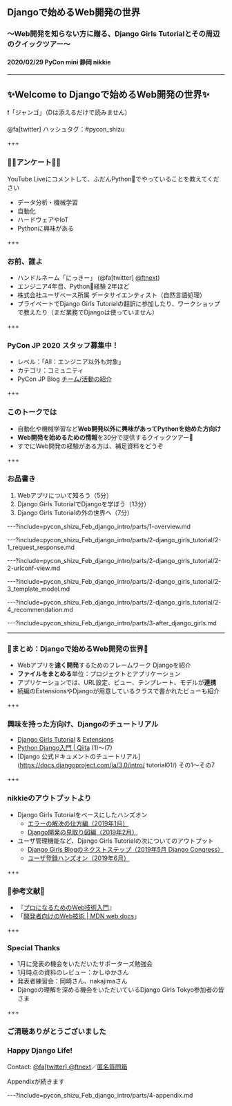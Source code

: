## Djangoで始めるWeb開発の世界
### 〜Web開発を知らない方に贈る、Django Girls Tutorialとその周辺のクイックツアー〜
#### 2020/02/29 PyCon mini 静岡 nikkie

---

## ✨Welcome to Djangoで始めるWeb開発の世界✨

❗️「ジャンゴ」（Dは添えるだけで読みません）

@fa[twitter] ハッシュタグ：#pycon_shizu

+++

### 🙋‍♀️アンケート🙋‍♂️

YouTube Liveにコメントして、ふだんPython🐍でやっていることを教えてください

- データ分析・機械学習
- 自動化
- ハードウェアやIoT
- Pythonに興味がある

+++

### お前、誰よ

- ハンドルネーム「にっきー」 (@fa[twitter] [@ftnext](https://twitter.com/ftnext))
- エンジニア4年目、Python🐍経験 2年ほど
- 株式会社ユーザベース所属 データサイエンティスト（自然言語処理）
- プライベートでDjango Girls Tutorialの翻訳に参加したり、ワークショップで教えたり（まだ業務でDjangoは使っていません）

+++

### PyCon JP 2020 スタッフ募集中！

- レベル：「All：エンジニア以外も対象」
- カテゴリ：コミュニティ
- PyCon JP Blog [チーム/活動の紹介](https://pyconjp.blogspot.com/2020/02/pyconjp2020-team.html)

+++

### このトークでは

- 自動化や機械学習など**Web開発以外に興味があってPythonを始めた方向け**
- **Web開発を始めるための情報**を30分で提供するクイックツアー🎫
- すでにWeb開発の経験がある方は、補足資料をどうぞ

+++

### お品書き

1. Webアプリについて知ろう（5分）
2. Django Girls TutorialでDjangoを学ぼう（13分）
3. Django Girls Tutorialの外の世界へ（7分）

---?include=pycon_shizu_Feb_django_intro/parts/1-overview.md

---?include=pycon_shizu_Feb_django_intro/parts/2-django_girls_tutorial/2-1_request_response.md

---?include=pycon_shizu_Feb_django_intro/parts/2-django_girls_tutorial/2-2-urlconf-view.md

---?include=pycon_shizu_Feb_django_intro/parts/2-django_girls_tutorial/2-3_template_model.md

---?include=pycon_shizu_Feb_django_intro/parts/2-django_girls_tutorial/2-4_recommendation.md

---?include=pycon_shizu_Feb_django_intro/parts/3-after_django_girls.md

---

### 📌まとめ：Djangoで始めるWeb開発の世界📌

- Webアプリを**速く開発**するためのフレームワーク Djangoを紹介
- **ファイルをまとめる**単位：プロジェクトとアプリケーション
- アプリケーションでは、URL設定、ビュー、テンプレート、モデルが**連携**
- 続編のExtensionsやDjangoが用意しているクラスで書かれたビューも紹介

+++

### 興味を持った方向け、Djangoのチュートリアル

- [Django Girls Tutorial](https://tutorial.djangogirls.org/ja/) & [Extensions](https://tutorial-extensions.djangogirls.org/ja/)
- [Python Django入門 | Qiita](https://qiita.com/kaki_k/items/511611cadac1d0c69c54) (1)〜(7)
- [Django 公式ドキュメントのチュートリアル](https://docs.djangoproject.com/ja/3.0/intro/ tutorial01/) その1〜その7

+++

### nikkieのアウトプットより

- Django Girls Tutorialをベースにしたハンズオン
  - [エラーの解決の仕方編（2019年1月）](https://gitpitch.com/ftnext/2019_slides/master?p=elv_Jan_django_errorfriends)
  - [Django開発の見取り図編（2019年2月）](https://gitpitch.com/ftnext/2019_slides/master?p=elv_Feb_django_developcompass)
- ユーザ管理機能など、Django Girls Tutorialの次についてのアウトプット
  - [Django Girls Blogのネクストステップ（2019年5月 Django Congress）](https://gitpitch.com/ftnext/2019_slides/master?p=django_congress_2019_blog_next_step)
  - [ユーザ登録ハンズオン（2019年6月）](https://gitpitch.com/ftnext/2019_slides/master?p=django_girls_Jun_user_register_handson)

+++

### 📗参考文献📗

- 『[プロになるためのWeb技術入門](https://gihyo.jp/book/2010/978-4-7741-4235-7)』
- 「[開発者向けのWeb技術 | MDN web docs](https://developer.mozilla.org/ja/docs/Web)」

+++

### Special Thanks

- 1月に発表の機会をいただいたサポーターズ勉強会
- 1月時点の資料のレビュー：かしゆかさん
- 発表者練習会：岡崎さん、nakajimaさん
- Djangoの理解を深める機会をいただいているDjango Girls Tokyo参加者の皆さま

+++

### ご清聴ありがとうございました
### Happy Django Life!

Contact: [@fa[twitter] @ftnext](https://twitter.com/ftnext)／[匿名質問箱](https://peing.net/ja/ftnext)

Appendixが続きます

---?include=pycon_shizu_Feb_django_intro/parts/4-appendix.md
